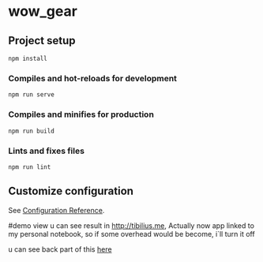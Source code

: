 # wow_gear

## Project setup
```
npm install
```

### Compiles and hot-reloads for development
```
npm run serve
```

### Compiles and minifies for production
```
npm run build
```

### Lints and fixes files
```
npm run lint
```

## Customize configuration
See [Configuration Reference](https://cli.vuejs.org/config/).

#demo view
u can see result in http://tibilius.me, Actually now app linked to my personal notebook, so if some overhead would be become, i`ll turn it off

u can see back part of this  [here](https://github.com/tibilius/wow_gear_backend)
